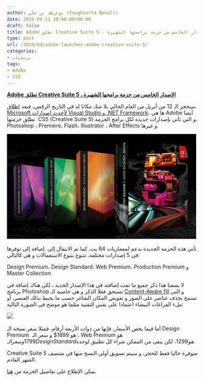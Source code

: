 ```yaml
---
author: يوغرطة بن علي (Youghourta Benali)
date: 2010-04-12 18:46:00+00:00
draft: false
title: Adobe تطلق Creative Suite 5 ، الإصدار الخامس من حزمة برامجها الشهيرة
type: post
url: /2010/04/adobe-launches-adobe-creative-suite-5/
categories:
- برمجيات
tags:
- Adobe
- CS5
---
```


[**Adobe تطلق Creative Suite 5 ، الإصدار الخامس من حزمة برامجها الشهيرة**](https://www.it-scoop.com/2010/04/adobe-launches-adobe-creative-suite-5/)


سيحجز الـ 12 من أبريل من العام الحالي بلا شك مكانا له في التاريخ الرقمي، فبعد [إطلاق Microsoft لأحدث إصدارات Visual Studio و .NET Framework](https://www.it-scoop.com/2010/04/microsoft-launches-visual-studio-2010/)، ها هي Adobe أيضا تطلق حزمتها  CS5 (Creative Suite 5) و التي تأتي بإصدارات جديدة لكل برامج الحزمة، Photoshop ، Premiere، Flash، Illustrator ، After Effects و غيرها.

[![](Adobe-cs5.jpg)
](https://www.it-scoop.com/2010/04/adobe-launches-adobe-creative-suite-5/)

تأتي هذه الحزمة الجديدة بدعم لمعماريات 64 بت، كما تم الانتقال إلى  إضافة إلى توفرها في 5 إصدارات مختلفة، تتنوع بتنوع الاستعمالات و هي كالتالي:

Design Premium، Design Standard، Web Premium، Production Premium و Master Collection

لا يسعنا هذا ذكر جميع ما تمت إضافته في هذا الإصدار الجديد ، لكن هناك إضافة في برنامج Photoshop تستحق فعلا الذكر و هي خاصية الـ [Content-Aware fill](http://cs5.org/?p=624) و التي تسمح بحذف عناصر على الصور و تعويض المكان الشاغر حسب ما يحيط بذلك العنصر، أو ملء الفراغات البيضاء اعتمادا على نقس التقنية مثلما هو موضح في الصورة التالية:

![](http://cs5.org/wp-content/uploads/2010/04/adobe-photoshop-cs5-sneak-peek-content-aware.jpg)


أما فيما يخص الأسعار، فإنها من ذوات الأربعة أرقام، فمثلا سعر نسخة الـ Design Premium  هو 1899$ و سعر الـ ، Web Premium هو 1799$  و سعر الـ Design Standardهو 1299$، لكن يبقى من الممكن شراء كل تطبيق لوحده.

Creative Suite 5 متوفرة حاليا فقط للحجز، و سيتم تسويق أولى النسخ منها في منتصف الشهر القادم.

يمكن الإطلاع على تفاصيل الحزمة من [هنا](https://store1.adobe.com/cfusion/store/index.cfm?store=OLS-US&storeRegion=US&pid=3668640&nr=0#loc=en_us&view=ols_cat&catID=SPECIALS&store=OLS-US)
